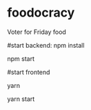 # foodocracy
Voter for Friday food

#start backend:
npm install

npm start

#start frontend

yarn

yarn start
